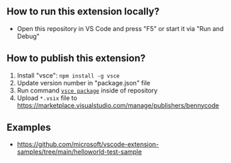 ## How to run this extension locally?

- Open this repository in VS Code and press "F5" or start it via "Run and Debug"

## How to publish this extension?

1. Install "vsce": `npm install -g vsce`
1. Update version number in "package.json" file
1. Run command [`vsce package`](https://code.visualstudio.com/api/working-with-extensions/publishing-extension#usage) inside of repository
1. Upload `*.vsix` file to https://marketplace.visualstudio.com/manage/publishers/bennycode

## Examples

- https://github.com/microsoft/vscode-extension-samples/tree/main/helloworld-test-sample
